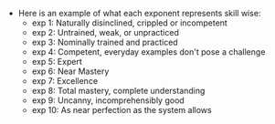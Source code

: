 - Here is an example of what each exponent represents skill wise:
	- exp 1: Naturally disinclined, crippled or incompetent
	- exp 2: Untrained, weak, or unpracticed
	- exp 3: Nominally trained and practiced
	- exp 4: Competent, everyday examples don't pose a challenge
	- exp 5: Expert
	- exp 6: Near Mastery
	- exp 7: Excellence
	- exp 8: Total mastery, complete understanding
	- exp 9: Uncanny, incomprehensibly good
	- exp 10: As near perfection as the system allows